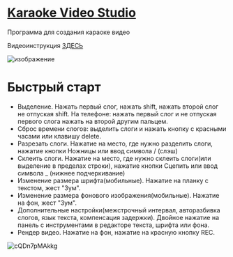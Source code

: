# [Karaoke Video Studio](https://xxxform.github.io/KaraokeVideoStudio/)

Программа для создания караоке видео

Видеоинструкция [ЗДЕСЬ](https://youtu.be/qXU6qw-cYpY?si=9ECSbcxdrLKWJDrO)

![изображение](https://github.com/xxxform/KaraokeVideoStudio/assets/26012820/87d36ade-8e7e-4ccf-a04f-f5180a688b0b)

# Быстрый старт
- Выделение. Нажать первый слог, нажать shift, нажать второй слог не отпуская shift. На телефоне: нажать первый слог и не отпуская первого слога нажать на второй другим пальцем.
- Сброс времени слогов: выделить слоги и нажать кнопку с красными часами или клавишу delete.
- Разрезать слоги. Нажатие на место, где нужно разделить слоги, нажатие кнопки Ножницы или ввод символа / (слэш)
- Склеить слоги. Нажатие на место, где нужно склеить слоги(или выделение в пределах строки), нажатие кнопки Сцепить или ввод символа _ (нижнее подчеркивание)
- Изменение размера шрифта(мобильные). Нажатие на планку с текстом, жест "Зум".
- Изменение размера фонового изображения(мобильные). Нажатие на фон, жест "Зум".
- Дополнительные настройки(межстрочный интервал, авторазбивка слогов, язык текста, компенсация задержки). Двойное нажатие на панель с инструментами в редакторе текста, шрифта или фона.
- Рендер видео. Нажатие на фон, нажатие на красную кнопку REC.

![cQDn7pMAkkg](https://github.com/xxxform/KaraokeVideoStudio/assets/26012820/14011f5d-5eaa-444c-b9f2-87913bebc7f6)
